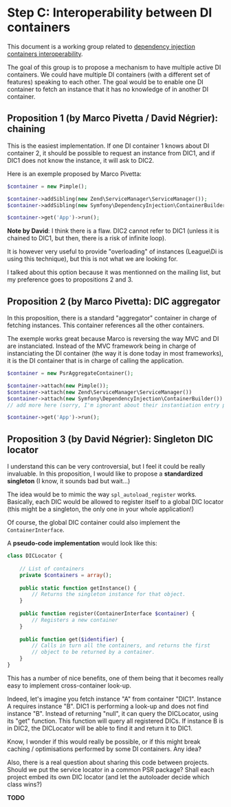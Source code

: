Step C: Interoperability between DI containers
==============================================

This document is a working group related to [dependency injection containers interoperability](dependency-injection-meta.md).

The goal of this group is to propose a mechanism to have multiple active DI containers. We could have multiple DI containers 
(with a different set of features) speaking to each other. The goal would be to enable one DI container to fetch an instance 
that it has no knowledge of in another DI container.

Proposition 1 (by Marco Pivetta / David Négrier): chaining
----------------------------------------------------------

This is the easiest implementation.
If one DI container 1 knows about DI container 2, it should be possible to request an instance from DIC1, and if DIC1
does not know the instance, it will ask to DIC2.

Here is an exemple proposed by Marco Pivetta:

```php
$container = new Pimple();

$container->addSibling(new Zend\ServiceManager\ServiceManager());
$container->addSibling(new Symfony\DependencyInjection\ContainerBuilder())

$container->get('App')->run();
```

**Note by David**:
I think there is a flaw. DIC2 cannot refer to DIC1
(unless it is chained to DIC1, but then, there is a risk of infinite loop).

It is however very useful to provide "overloading" of instances (League\Di is using this technique), but this
is not what we are looking for.

I talked about this option because it was mentionned on the mailing list, but my preference goes to propositions 2 and 3.

Proposition 2 (by Marco Pivetta): DIC aggregator
------------------------------------------------

In this proposition, there is a standard "aggregator" container in charge of fetching instances.
This container references all the other containers.

The exemple works great because Marco is reversing the way MVC and DI are instanciated.
Instead of the MVC framework being in charge of instanciating the DI container (the way it is done today
in most frameworks), it is the DI container that is in charge of calling the application.

```php
$container = new PsrAggregateContainer();

$container->attach(new Pimple());
$container->attach(new Zend\ServiceManager\ServiceManager())
$container->attach(new Symfony\DependencyInjection\ContainerBuilder())
// add more here (sorry, I'm ignorant about their instantiation entry points)

$container->get('App')->run();
```

Proposition 3 (by David Négrier): Singleton DIC locator
-------------------------------------------------------

I understand this can be very controversial, but I feel it could be really invaluable.
In this proposition, I would like to propose a **standardized singleton** (I know, it sounds bad but wait...)

The idea would be to mimic the way `spl_autoload_register` works.
Basically, each DIC would be allowed to register itself to a global DIC locator (this might be a singleton,
the only one in your whole application!)

Of course, the global DIC container could also implement the `ContainerInterface`.

A **pseudo-code implementation** would look like this:

```php
class DICLocator {
	
	// List of containers
	private $containers = array();
	
	public static function getInstance() {
		// Returns the singleton instance for that object.
	}
	
	public function register(ContainerInterface $container) {
		// Registers a new container
	}
	
	public function get($identifier) {
		// Calls in turn all the containers, and returns the first
		// object to be returned by a container.
	}
}
```

This has a number of nice benefits, one of them being that it becomes really easy to implement cross-container look-up.

Indeed, let's imagine you fetch instance "A" from container "DIC1". Instance A requires instance "B".
DIC1 is performing a look-up and does not find instance "B". Instead of returning "null", it can query the DICLocator, using
its "get" function. This function will query all registered DICs. If instance B is in DIC2, the DICLocator will
be able to find it and return it to DIC1.

Know, I wonder if this would really be possible, or if this might break caching / optimisations performed by some DI containers.
Any idea?

Also, there is a real question about sharing this code between projects. Should we put the service locator in a common
PSR package? Shall each project embed its own DIC locator (and let the autoloader decide which class wins?)

**TODO**